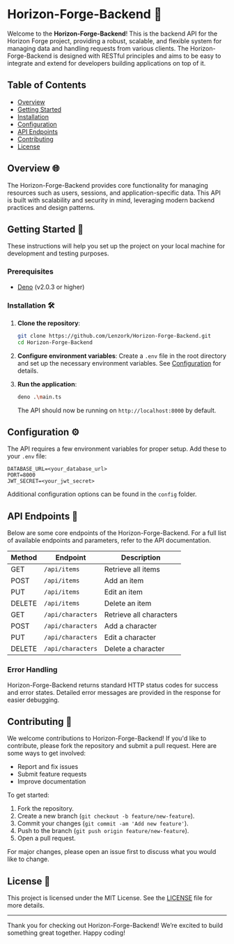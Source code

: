 # Horizon-Forge-Backend 🚀

Welcome to the **Horizon-Forge-Backend**! This is the backend API for the Horizon Forge project, providing a robust, scalable, and flexible system for managing data and handling requests from various clients. The Horizon-Forge-Backend is designed with RESTful principles and aims to be easy to integrate and extend for developers building applications on top of it.

## Table of Contents

- [Overview](#overview)
- [Getting Started](#getting-started)
- [Installation](#installation)
- [Configuration](#configuration)
- [API Endpoints](#api-endpoints)
- [Contributing](#contributing)
- [License](#license)

## Overview 🌐

The Horizon-Forge-Backend provides core functionality for managing resources such as users, sessions, and application-specific data. This API is built with scalability and security in mind, leveraging modern backend practices and design patterns.

## Getting Started 🚀

These instructions will help you set up the project on your local machine for development and testing purposes.

### Prerequisites

- [Deno](https://deno.com/) (v2.0.3 or higher)

### Installation 🛠️

1. **Clone the repository**:

   ```bash
   git clone https://github.com/Lenzork/Horizon-Forge-Backend.git
   cd Horizon-Forge-Backend
   ```

3. **Configure environment variables**: Create a `.env` file in the root directory and set up the necessary environment variables. See [Configuration](#configuration) for details.

4. **Run the application**:

   ```bash
   deno .\main.ts
   ```

   The API should now be running on `http://localhost:8000` by default.

## Configuration ⚙️

The API requires a few environment variables for proper setup. Add these to your `.env` file:

```plaintext
DATABASE_URL=<your_database_url>
PORT=8000
JWT_SECRET=<your_jwt_secret>
```

Additional configuration options can be found in the `config` folder.

## API Endpoints 🔗

Below are some core endpoints of the Horizon-Forge-Backend. For a full list of available endpoints and parameters, refer to the API documentation.

| Method | Endpoint        | Description                  |
| ------ | --------------- | ---------------------------- |
| GET    | `/api/items`    | Retrieve all items           |
| POST   | `/api/items`    | Add an item          |
| PUT   | `/api/items`    | Edit an item         |
| DELETE   | `/api/items`    | Delete an item          |
| GET    | `/api/characters`    | Retrieve all characters           |
| POST   | `/api/characters`    | Add a character          |
| PUT   | `/api/characters`    | Edit a character         |
| DELETE   | `/api/characters`    | Delete a character          |

### Error Handling

Horizon-Forge-Backend returns standard HTTP status codes for success and error states. Detailed error messages are provided in the response for easier debugging.

## Contributing 🤝

We welcome contributions to Horizon-Forge-Backend! If you'd like to contribute, please fork the repository and submit a pull request. Here are some ways to get involved:

- Report and fix issues
- Submit feature requests
- Improve documentation

To get started:

1. Fork the repository.
2. Create a new branch (`git checkout -b feature/new-feature`).
3. Commit your changes (`git commit -am 'Add new feature'`).
4. Push to the branch (`git push origin feature/new-feature`).
5. Open a pull request.

For major changes, please open an issue first to discuss what you would like to change.

## License 📜

This project is licensed under the MIT License. See the [LICENSE](LICENSE) file for more details.

---

Thank you for checking out Horizon-Forge-Backend! We’re excited to build something great together. Happy coding!
